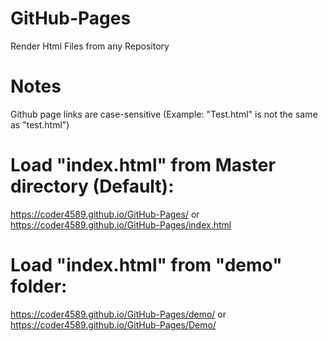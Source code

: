 # GitHub-Pages
Render Html Files from any Repository

# Notes
Github page links are case-sensitive (Example: "Test.html" is not the same as "test.html") 

# Load "index.html" from Master directory (Default):
https://coder4589.github.io/GitHub-Pages/ or https://coder4589.github.io/GitHub-Pages/index.html

# Load "index.html" from "demo" folder:
https://coder4589.github.io/GitHub-Pages/demo/ or https://coder4589.github.io/GitHub-Pages/Demo/
